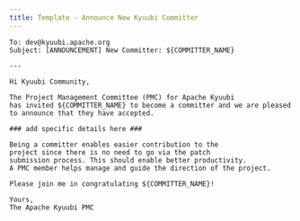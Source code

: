```yaml
---
title: Template - Announce New Kyuubi Committer
---
```

<!---
  Licensed under the Apache License, Version 2.0 (the "License");
  you may not use this file except in compliance with the License.
  You may obtain a copy of the License at

   http://www.apache.org/licenses/LICENSE-2.0

  Unless required by applicable law or agreed to in writing, software
  distributed under the License is distributed on an "AS IS" BASIS,
  WITHOUT WARRANTIES OR CONDITIONS OF ANY KIND, either express or implied.
  See the License for the specific language governing permissions and
  limitations under the License. See accompanying LICENSE file.
-->

```textmate
To: dev@kyuubi.apache.org
Subject: [ANNOUNCEMENT] New Committer: ${COMMITTER_NAME}

---

Hi Kyuubi Community,

The Project Management Committee (PMC) for Apache Kyuubi
has invited ${COMMITTER_NAME} to become a committer and we are pleased 
to announce that they have accepted.

### add specific details here ###

Being a committer enables easier contribution to the
project since there is no need to go via the patch
submission process. This should enable better productivity.
A PMC member helps manage and guide the direction of the project.

Please join me in congratulating ${COMMITTER_NAME}!

Yours,
The Apache Kyuubi PMC
```

